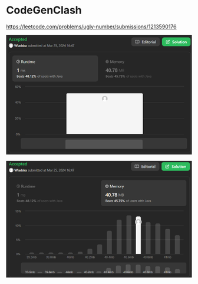 # CodeGenClash

https://leetcode.com/problems/ugly-number/submissions/1213590176

![runtime](./images/leetcodesummary/runtime.png)

![memory](./images/leetcodesummary/memory.png)